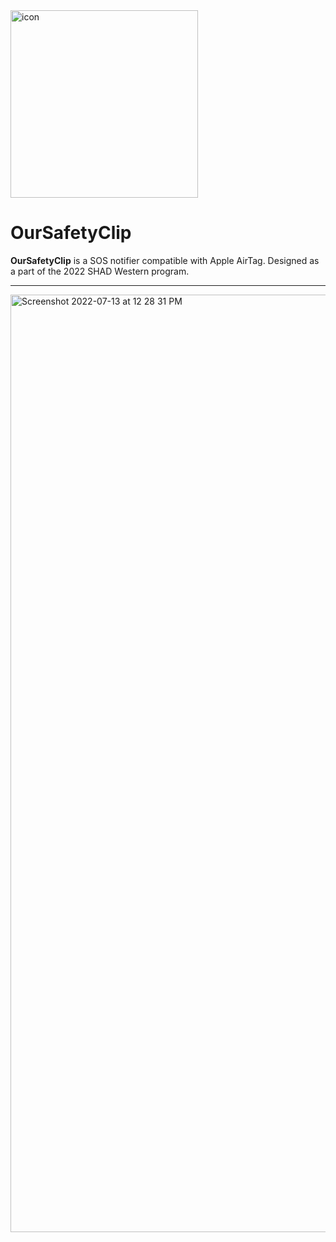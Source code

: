 <img width="300" alt="icon" src="https://user-images.githubusercontent.com/35755386/178784373-8749903c-b860-43fd-96ac-e7061eab7fa8.png">

# OurSafetyClip
**OurSafetyClip** is a SOS notifier compatible with Apple AirTag. Designed as a part of the 2022 SHAD Western program.

---

<img width="1500" alt="Screenshot 2022-07-13 at 12 28 31 PM" src="https://user-images.githubusercontent.com/35755386/178784286-b2a6a09a-c502-4a04-8c55-b6d4bc601ca3.png">
